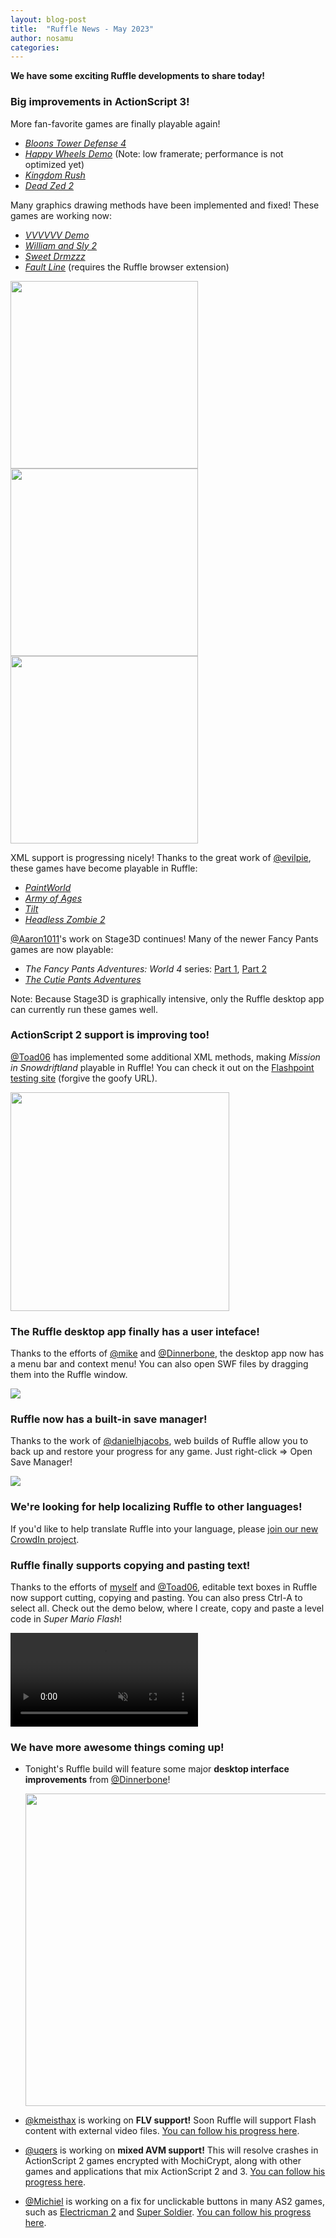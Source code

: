 ```yaml
---
layout: blog-post
title:  "Ruffle News - May 2023"
author: nosamu
categories:
---
```

**We have some exciting Ruffle developments to share today!**

### Big improvements in ActionScript 3!

More fan-favorite games are finally playable again!
- [*Bloons Tower Defense 4*](https://www.kongregate.com/games/Ninjakiwi/bloons-tower-defense-4)
- [*Happy Wheels Demo*](https://www.newgrounds.com/portal/view/547504/format/flash?emulate=flash) (Note: low framerate; performance is not optimized yet)
- [*Kingdom Rush*](http://www.kongregate.com/games/Ironhidegames/kingdom-rush)
- [*Dead Zed 2*](https://www.newgrounds.com/portal/view/634358?emulate=flash)

Many graphics drawing methods have been implemented and fixed! These games are working now:
- [*VVVVVV Demo*](https://www.newgrounds.com/portal/view/524398/format/flash?emulate=flash)
- [*William and Sly 2*](https://www.newgrounds.com/portal/view/586756/format/flash?emulate=flash)
- [*Sweet Drmzzz*](https://www.newgrounds.com/portal/view/651709)
- [*Fault Line*](http://www.notdoppler.com/faultline.php) (requires the Ruffle browser extension)

<img src="/assets/2023-05-progress-report/WilliamAndSly.png" height=300>
<img src="/assets/2023-05-progress-report/BloonsTD4.png" height=300>
<img src="/assets/2023-05-progress-report/KingdomRush.png" height=300>

XML support is progressing nicely! Thanks to the great work of [@evilpie](https://github.com/evilpie), these games have become playable in Ruffle:
- [*PaintWorld*](https://www.newgrounds.com/portal/view/607069/format/flash?emulate=flash)
- [*Army of Ages*](https://www.gameflare.com/online-game/army-of-ages/)
- [*Tilt*](https://www.newgrounds.com/portal/view/486700/format/flash?emulate=flash)
- [*Headless Zombie 2*](https://www.newgrounds.com/portal/view/651073?emulate=flash)

[@Aaron1011](https://github.com/Aaron1011/)'s work on Stage3D continues! Many of the newer Fancy Pants games are now playable:
- *The Fancy Pants Adventures: World 4* series: [Part 1](https://www.newgrounds.com/portal/view/750785), [Part 2](https://www.newgrounds.com/portal/view/752737)
- [*The Cutie Pants Adventures*](https://www.kongregate.com/games/DrNeroCF/the-cutie-pants-adventures-world-1)

Note: Because Stage3D is graphically intensive, only the Ruffle desktop app can currently run these games well.

### ActionScript 2 support is improving too!
[@Toad06](https://github.com/Toad06/) has implemented some additional XML methods, making *Mission in Snowdriftland* playable in Ruffle! You can check it out on the [Flashpoint testing site](https://ooooooooo.ooo/static/?7d01dea2-d54f-f04a-bd84-49477152fabb) (forgive the goofy URL).

<img src="/assets/2023-05-progress-report/MissionInSnowdriftland.png" height=350>

### The Ruffle desktop app finally has a user inteface!
Thanks to the efforts of [@mike](https://github.com/Herschel/) and [@Dinnerbone](https://github.com/Dinnerbone/), the desktop app now has a menu bar and context menu! You can also open SWF files by dragging them into the Ruffle window.

<img src="/assets/2023-05-progress-report/RuffleDesktopGUI.png">

### Ruffle now has a built-in save manager!
Thanks to the work of [@danielhjacobs](https://github.com/danielhjacobs/), web builds of Ruffle allow you to back up and restore your progress for any game. Just right-click => Open Save Manager!

<img src="/assets/2023-05-progress-report/SaveManager.png">

### We're looking for help localizing Ruffle to other languages!
If you'd like to help translate Ruffle into your language, please [join our new CrowdIn project](https://crowdin.com/project/ruffle).

### Ruffle finally supports copying and pasting text!
Thanks to the efforts of [myself](https://github.com/n0samu/) and [@Toad06](https://github.com/Toad06/), editable text boxes in Ruffle now support cutting, copying and pasting. You can also press Ctrl-A to select all. Check out the demo below, where I create, copy and paste a level code in *Super Mario Flash*!

<video muted autoplay controls>
    <source src="/assets/2023-05-progress-report/SuperMarioFlashCopyPasteDemo.mp4" type="video/mp4">
</video>

### We have more awesome things coming up!
- Tonight's Ruffle build will feature some major **desktop interface improvements** from [@Dinnerbone](https://github.com/Dinnerbone/)!

    <img src="/assets/2023-05-progress-report/DesktopGUIAdvancedOpen.png" height="500">

- [@kmeisthax](https://github.com/kmeisthax/) is working on **FLV support!** Soon Ruffle will support Flash content with external video files. [You can follow his progress here](https://github.com/ruffle-rs/ruffle/pull/10756).
- [@uqers](https://github.com/Lord-McSweeney/) is working on **mixed AVM support!** This will resolve crashes in ActionScript 2 games encrypted with MochiCrypt, along with other games and applications that mix ActionScript 2 and 3. [You can follow his progress here](https://github.com/ruffle-rs/ruffle/pull/11005).
- [@Michiel](https://github.com/michiel2005) is working on a fix for unclickable buttons in many AS2 games, such as [Electricman 2](https://www.newgrounds.com/portal/view/363447) and [Super Soldier](https://www.newgrounds.com/portal/view/284305). [You can follow his progress here](https://github.com/ruffle-rs/ruffle/pull/10862).